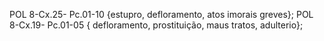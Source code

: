 POL 8-Cx.25- Pc.01-10 {estupro, defloramento, atos imorais greves};
POL 8-Cx.19- Pc.01-05 { defloramento, prostituição, maus tratos, adulterio};
